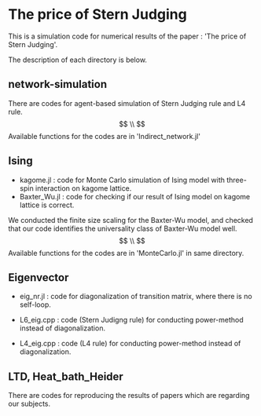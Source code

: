 # The price of Stern Judging

This is a simulation code for numerical results of the paper : 'The price of Stern Judging'.

The description of each directory is below.

## network-simulation

There are codes for agent-based simulation of Stern Judging rule and L4 rule.
$$ \\ $$
Available functions for the codes are in 'Indirect_network.jl'

## Ising

* kagome.jl : code for Monte Carlo simulation of Ising model with three-spin interaction on kagome lattice.
* Baxter_Wu.jl : code for checking if our result of Ising model on kagome lattice is correct.

We conducted the finite size scaling for the Baxter-Wu model, and checked that our code identifies the universality class of Baxter-Wu model well.
$$ \\ $$
Available functions for the codes are in 'MonteCarlo.jl' in same directory.

## Eigenvector

* eig_nr.jl : code for diagonalization of transition matrix, where there is no self-loop.

* L6_eig.cpp : code (Stern Judigng rule) for conducting power-method instead of diagonalization.

* L4_eig.cpp :  code (L4 rule) for conducting power-method instead of diagonalization.

## LTD, Heat_bath_Heider

There are codes for reproducing the results of papers which are regarding our subjects.

